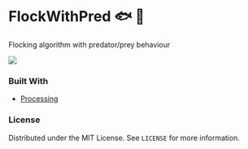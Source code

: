 <p align="center">

  <h1 >FlockWithPred 🐟 🦈</h1>

  <p >
    Flocking algorithm with predator/prey behaviour 
  </p>
</p>


<img src = "img/Boids.gif"></img>

### Built With

* [Processing](https://processing.org/)


### License

Distributed under the MIT License. See `LICENSE` for more information.

